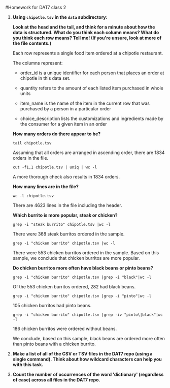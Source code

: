 #Homework for DAT7 class 2

1. **Using `chipotle.tsv` in the `data` subdirectory:**

    **Look at the head and the tail, and think for a minute about how the data is structured. What do you think each column means? What do you think each row means? Tell me! (If you're unsure, look at more of the file contents.)**
    
    Each row represents a single food item ordered at a chipotle restaurant.
    
    The columns represent:
    * order_id is a unique identifier for each person that places an order at chipotle in this data set.
    
    * quantity refers to the amount of each listed item purchased in whole units
    
    * item_name is the name of the item in the current row that was purchased by a person in a particular order
    
    * choice_description lists the customizations and ingredients made by the consumer for a given item in an order
    
    **How many orders do there appear to be?**
    ```
    tail chipotle.tsv
    ```
    Assuming that all orders are arranged in ascending order, there are 1834 orders in the file.
    
    ```
    cut -f1,1 chipotle.tsv | uniq | wc -l
    ```
    A more thorough check also results in 1834 orders.
    
    **How many lines are in the file?**
    ```
    wc -l chipotle.tsv 
    ```
    There are 4623 lines in the file including the header.
    
    **Which burrito is more popular, steak or chicken?**
    ```
    grep -i "steak burrito" chipotle.tsv |wc -l
    ```
    There were 368 steak burritos ordered in the sample.
    ```
    grep -i "chicken burrito" chipotle.tsv |wc -l
    ```
    There were 553 chicken burritos ordered in the sample.
    Based on this sample, we conclude that chicken burritos are more popular.
    
    **Do chicken burritos more often have black beans or pinto beans?**
    ```
    grep -i "chicken burrito" chipotle.tsv |grep -i "black"|wc -l
    ```
    Of the 553 chicken burritos ordered, 282 had black beans.
    ```
    grep -i "chicken burrito" chipotle.tsv |grep -i "pinto"|wc -l
    ```
    105 chicken burritos had pinto beans.
    ```
    grep -i "chicken burrito" chipotle.tsv |grep -iv "pinto\|black"|wc -l
    ```
    186 chicken burritos were ordered without beans.
    
    We conclude, based on this sample, black beans are ordered more often than pinto beans with a chicken burrito.
    
2. **Make a list of all of the CSV or TSV files in the DAT7 repo (using a single command). Think about how wildcard characters can help you with this task.**
3. **Count the number of occurrences of the word 'dictionary' (regardless of case) across all files in the DAT7 repo.**
